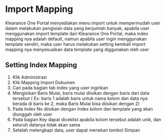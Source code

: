 # Import Mapping
Klearance One Portal menyediakan menu import untuk mempermudah user dalam melakukan pengisian data yang berjumlah banyak, apabila user menggunakan import template dari Klearance One Portal, maka index mapping nya adalah default, namun apabila user ingin menggunakan template sendiri, maka user harus melakukan setting kembali import mapping nya menyesuaikan data template yang diggunakan oleh user

## Setting Index Mapping
1. Klik Administrasi
2. Klik Mapping Import Dokumen
3. Cari pada bagian tab index yang user inginkan
4. Mengisikan Baris Mulai, baris mulai diisikan dengan baris dari data tersebut ( Ex: baris 1 adalah baris untuk nama kolom dan data nya berada di baris ke 2, maka Baris Mulai bisa diisikan dengan 2)
5. Pada Index No diisikan dengan Index kolom dari template yang akan diunggah oleh user
6. Pada bagian Key dapat diceklist apabila kolom tersebut adalah unik, dan seluruh datanya tidak akan sama
7. Setelah melengkapi data, user dapat menekan tombol Simpan
